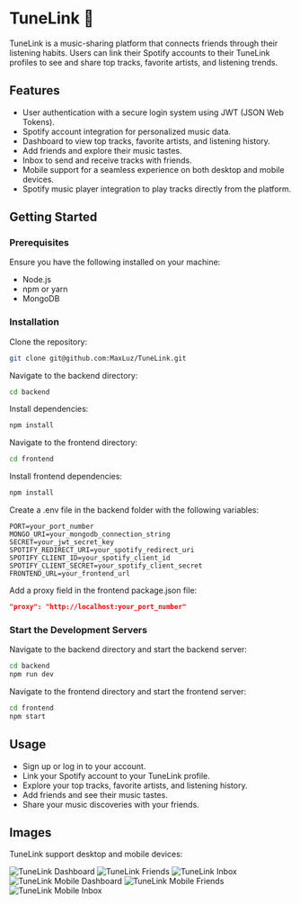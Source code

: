 # TuneLink 🎵

TuneLink is a music-sharing platform that connects friends through their listening habits. Users can link their Spotify accounts to their TuneLink profiles to see and share top tracks, favorite artists, and listening trends.

## Features

- User authentication with a secure login system using JWT (JSON Web Tokens).
- Spotify account integration for personalized music data.
- Dashboard to view top tracks, favorite artists, and listening history.
- Add friends and explore their music tastes.
- Inbox to send and receive tracks with friends.
- Mobile support for a seamless experience on both desktop and mobile devices.
- Spotify music player integration to play tracks directly from the platform.

## Getting Started

### Prerequisites

Ensure you have the following installed on your machine:

- Node.js
- npm or yarn
- MongoDB

### Installation

Clone the repository:

```bash
git clone git@github.com:MaxLuz/TuneLink.git
```

Navigate to the backend directory:

```bash
cd backend
```

Install dependencies:

```bash
npm install
```

Navigate to the frontend directory:

```bash
cd frontend
```

Install frontend dependencies:

```bash
npm install
```

Create a .env file in the backend folder with the following variables:

```
PORT=your_port_number
MONGO_URI=your_mongodb_connection_string
SECRET=your_jwt_secret_key
SPOTIFY_REDIRECT_URI=your_spotify_redirect_uri
SPOTIFY_CLIENT_ID=your_spotify_client_id
SPOTIFY_CLIENT_SECRET=your_spotify_client_secret
FRONTEND_URL=your_frontend_url
```

Add a proxy field in the frontend package.json file:

```json
"proxy": "http://localhost:your_port_number"
```

### Start the Development Servers

Navigate to the backend directory and start the backend server:

```bash
cd backend
npm run dev
```

Navigate to the frontend directory and start the frontend server:

```bash
cd frontend
npm start
```

## Usage

- Sign up or log in to your account.
- Link your Spotify account to your TuneLink profile.
- Explore your top tracks, favorite artists, and listening history.
- Add friends and see their music tastes.
- Share your music discoveries with your friends.

## Images

TuneLink support desktop and mobile devices:

![TuneLink Dashboard](/frontend/public/readme-images/Dashboard.png)
![TuneLink Friends](/frontend/public/readme-images/Friends.png)
![TuneLink Inbox](/frontend/public/readme-images/Inbox.png)
![TuneLink Mobile Dashboard](/frontend/public/readme-images/mobile-dashboard.png)
![TuneLink Mobile Friends](/frontend/public/readme-images/friends-mobile.png)
![TuneLink Mobile Inbox](/frontend/public/readme-images/inbox-mobile.png)
